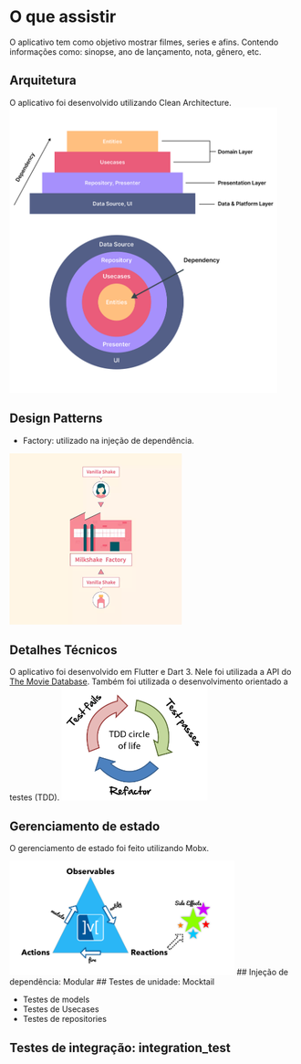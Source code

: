 # O que assistir

O aplicativo tem como objetivo mostrar filmes, series e afins. Contendo informações como: sinopse, ano de lançamento, nota, gênero, etc. 

## Arquitetura

O aplicativo foi desenvolvido utilizando Clean Architecture.
<img src="/assets/images/clean-arch.png" alt="Clean Architecture" style="height: 500px; "/>
## Design Patterns

- Factory: utilizado na injeção de dependência.
<img src="/assets/images/factory.png" alt="Factory" style="height: 300px; "/>

## Detalhes Técnicos

O aplicativo foi desenvolvido em Flutter e Dart 3. Nele foi utilizada a API do [The Movie Database](https://www.themoviedb.org/).
 Também foi utilizada o desenvolvimento orientado a testes (TDD).
<img src="/assets/images/tdd.png" alt="TDD" style="height: 200px; " />

## Gerenciamento de estado
O gerenciamento de estado foi feito utilizando Mobx.

<img src="/assets/images/mobx.png" alt="Mobx" style="height: 200px; "/>
## Injeção de dependência: Modular
## Testes de unidade: Mocktail

- Testes de models
- Testes de Usecases
- Testes de repositories

## Testes de integração: integration_test

